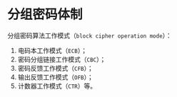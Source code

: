 # 分组密码体制

分组密码算法工作模式（`block cipher operation mode`）：

1. 电码本工作模式（`ECB`）；
2. 密码分组链接工作模式（`CBC`）；
3. 密码反馈工作模式（`CFB`）；
4. 输出反馈工作模式（`OFB`）；
5. 计数器工作模式（`CTR`）等。
